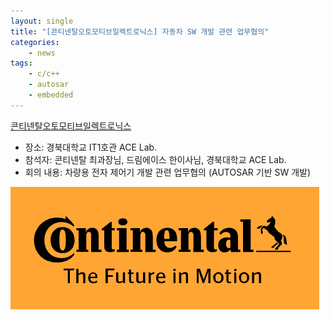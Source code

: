 ```yaml
---
layout: single
title: "[콘티넨탈오토모티브일렉트로닉스] 자동차 SW 개발 관련 업무협의"
categories: 
    - news
tags: 
    - c/c++
    - autosar
    - embedded
---
```


[콘티넨탈오토모티브일렉트로닉스](https://www.continental.com/ko-kr/) 

- 장소: 경북대학교 IT1호관 ACE Lab.
- 참석자: 콘티넨탈 최과장님, 드림에이스 한이사님, 경북대학교 ACE Lab.
- 회의 내용: 차량용 전자 제어기 개발 관련 업무협의 (AUTOSAR 기반 SW 개발)

![Continental logo](/assets/img/post/continental_logo.png)

